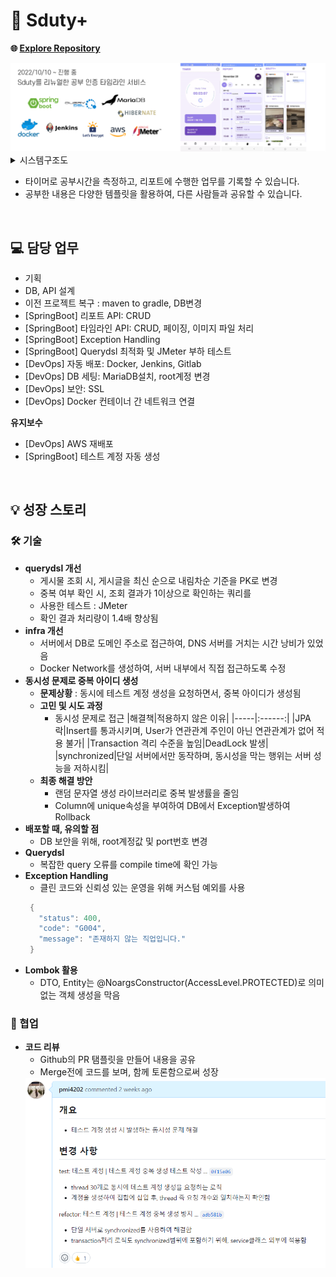 # 🤟 Sduty+
**🌐 [Explore Repository](https://github.com/pmi4202/SdutyPlus)**<br>

<img src="https://github.com/pmi4202/pmi4202/blob/main/sdutyplus_info.png?raw=true"/>

<details>
  <summary>시스템구조도</summary>
  <img src="https://user-images.githubusercontent.com/49026286/202906377-f1317e67-ebb5-4aef-a444-806d1eee1bab.png"/>
</details>

- 타이머로 공부시간을 측정하고, 리포트에 수행한 업무를 기록할 수 있습니다.
- 공부한 내용은 다양한 템플릿을 활용하여, 다른 사람들과 공유할 수 있습니다.

<br>


## 💻 담당 업무
- 기획
- DB, API 설계
- 이전 프로젝트 복구 : maven to gradle, DB변경
- [SpringBoot] 리포트 API: CRUD
- [SpringBoot] 타임라인 API: CRUD, 페이징, 이미지 파일 처리
- [SpringBoot] Exception Handling
- [SpringBoot] Querydsl 최적화 및 JMeter 부하 테스트
- [DevOps] 자동 배포: Docker, Jenkins, Gitlab
- [DevOps] DB 세팅: MariaDB설치, root계정 변경
- [DevOps] 보안: SSL
- [DevOps] Docker 컨테이너 간 네트워크 연결

**유지보수**

- [DevOps] AWS 재배포
- [SpringBoot] 테스트 계정 자동 생성
<br>

## 💡 성장 스토리

### 🛠️ 기술
- **querydsl 개선**
  - 게시물 조회 시, 게시글을 최신 순으로 내림차순 기준을 PK로 변경
  - 중복 여부 확인 시, 조회 결과가 1이상으로 확인하는 쿼리를 
  - 사용한 테스트 : JMeter
  - 확인 결과 처리량이 1.4배 향상됨
- **infra 개선**
  - 서버에서 DB로 도메인 주소로 접근하여, DNS 서버를 거치는 시간 낭비가 있었음
  - Docker Network를 생성하여, 서버 내부에서 직접 접근하도록 수정
- **동시성 문제로 중복 아이디 생성**
  - **문제상황** : 동시에 테스트 계정 생성을 요청하면서, 중복 아이디가 생성됨
  - **고민 및 시도 과정**
    - 동시성 문제로 접근
      |해결책|적용하지 않은 이유|
      |-----|:------:|
      |JPA락|Insert를 통과시키며, User가 연관관계 주인이 아닌 연관관계가 없어 적용 불가|
      |Transaction 격리 수준을 높임|DeadLock 발생|
      |synchronized|단일 서버에서만 동작하며, 동시성을 막는 행위는 서버 성능을 저하시킴|
   - **최종 해결 방안**
     - 랜덤 문자열 생성 라이브러리로 중복 발생률을 줄임
     - Column에 unique속성을 부여하여 DB에서 Exception발생하여 Rollback
- **배포할 때, 유의할 점**
  - DB 보안을 위해, root계정값 및 port번호 변경
- **Querydsl**
  - 복잡한 query 오류를 compile time에 확인 가능
- **Exception Handling**
  - 클린 코드와 신뢰성 있는 운영을 위해 커스텀 예외를 사용
  ```java
   {
     "status": 400,
     "code": "G004",
     "message": "존재하지 않는 직업입니다."
   }
  ```
- **Lombok 활용**
  - DTO, Entity는 @NoargsConstructor(AccessLevel.PROTECTED)로 의미없는 객체 생성을 막음
    
### 👏 협업
- **코드 리뷰**
  - Github의 PR 탬플릿을 만들어 내용을 공유
  - Merge전에 코드를 보며, 함께 토론함으로써 성장
  <img src="https://github.com/pmi4202/pmi4202/blob/main/pages/sdutyplus_pr.png?raw=true"/>

